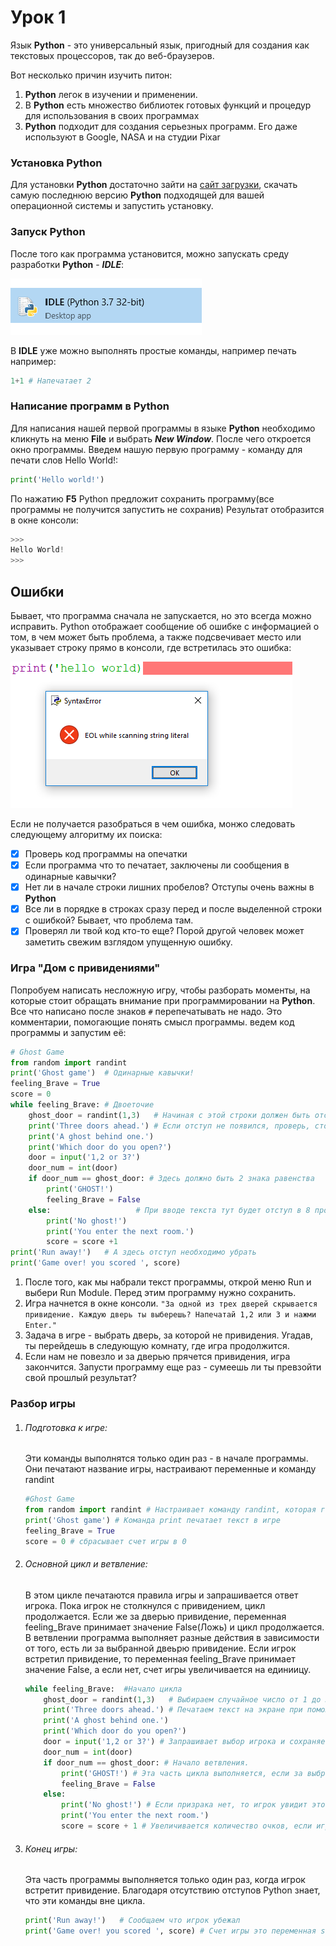 # Урок 1

Язык **Python** - это универсальный язык, пригодный для создания как текстовых процессоров, так до веб-браузеров.

Вот несколько причин изучить питон:

1. **Python** легок в изучении и применении.
2. В **Python** есть множество библиотек готовых функций и процедур для использования в своих программах
3. **Python** подходит для создания серьезных программ. Его даже используют в Google, NASA и на студии Pixar

### Установка Python

Для установки **Python** достаточно зайти на [сайт загрузки](https://www.python.org/downloads/и "Выбор версии Python"), скачать самую последнюю версию **Python** подходящей для вашей 
операционной системы и запустить установку.

### Запуск Python

После того как программа установится, можно запускать среду разработки **Python** - ___IDLE___:

![IDLE](./resources/IDLE.png)

В **IDLE** уже можно выполнять простые команды, например печать  например:

```python
1+1 # Напечатает 2
```

### Написание программ в Python

Для написания нашей первой программы в языке **Python** необходимо кликнуть на меню **File** и выбрать ___New Window___. После чего откроется окно программы.
Введем нашую первую программу - команду для печати слов Hello World!:

```python
print('Hello world!')
```

По нажатию **F5** Python предложит сохранить программу(все программы не получится запустить не сохранив)
Результат отобразится в окне консоли:

```python
>>>
Hello World!
>>>
```

## Ошибки

Бывает, что программа сначала не запускается, но это всегда можно исправить. Python отображает сообщение об ошибке с информацией о том, в чем может быть проблема, а также подсвечивает место или указывает строку прямо в консоли, где встретилась это ошибка:

 ![Icon](https://github.com/Namooro/e-kids/blob/master/Lesson%201/resources/Error.png)

Если не получается разобраться в чем ошибка, монжо следовать следующему алгоритму их поиска:

- [x] Проверь код программы на опечатки
- [x] Если программа что то печатает, заключены ли сообщения в одинарные кавычки?
- [x] Нет ли в начале строки лишних пробелов? Отступы очень важны в **Python**
- [x] Все ли в порядке в строках сразу перед и после выделенной строки с ошибкой? Бывает, что проблема там.
- [x] Проверял ли твой код кто-то еще? Порой другой человек может заметить свежим взглядом упущенную ошибку.

### Игра "Дом с привидениями"

Попробуем написать несложную игру, чтобы разборать моменты, на которые стоит обращать внимание при программировании на **Python**. Все что написано после знаков ```#``` перепечатывать не надо. Это комментарии, помогающие понять смысл программы. ведем код программы и запустим её:

```python
# Ghost Game
from random import randint
print('Ghost game')  # Одинарные кавычки!
feeling_Brave = True 
score = 0
while feeling_Brave: # Двоеточие 
    ghost_door = randint(1,3)   # Начиная с этой строки должен быть отступ в 4 пробела
    print('Three doors ahead.') # Если отступ не появился, проверь, стоит ли после feeling_Brave двоеточие
    print('A ghost behind one.')
    print('Which door do you open?')
    door = input('1,2 or 3?')
    door_num = int(door)
    if door_num == ghost_door: # Здесь должно быть 2 знака равенства
        print('GHOST!')
        feeling_Brave = False
    else:					# При вводе текста тут будет отступ в 8 пробелов и его надо будет уменьшить до 4 пробелов
        print('No ghost!')
        print('You enter the next room.')
        score = score +1
print('Run away!')   # А здесь отступ необходимо убрать
print('Game over! you scored ', score)

```

1. После того, как мы набрали текст программы, открой меню Run и выбери Run Module. Перед этим программу нужно сохранить.
2. Игра начнется в окне консоли. ```"За одной из трех дверей скрывается привидение. Каждую дверь ты выберешь? Напечатай 1,2 или 3 и нажми Enter."```
3. Задача в игре - выбрать дверь, за которой не привидения. Угадав, ты перейдешь в следующую комнату, где игра продолжится.
4. Если нам не повезло и за дверью прячется привидения, игра закончится. Запусти программу еще раз - сумеешь ли ты превзойти свой прошлый результат?

### Разбор игры

1. ###### Подготовка к игре:
   Эти команды выполнятся только один раз - в начале программы. Они печатают название игры, настраивают переменные и команду randint

   ```python
   #Ghost Game
   from random import randint # Настраивает команду randint, которая генерирует случайные числа
   print('Ghost game') # Команда print печатает текст в игре
   feeling_Brave = True 
   score = 0 # сбрасывает счет игры в 0
   ```

2. ###### Основной цикл и ветвление:
   В этом цикле печатаются правила игры и запрашивается ответ игрока. Пока игрок не столкнулся с привидением, цикл продолжается. Если же  за дверью привидение, переменная feeling_Brave принимает значение False(Ложь) и цикл продолжается. В ветвлении программа выполняет разные действия в зависимости от того, есть ли за выбранной двеьрю привидение. Если игрок встретил привидение, то переменная feeling_Brave принимает значение False, а если нет, счет игры увеличивается на единиицу.

   ```python
   while feeling_Brave:  #Начало цикла
       ghost_door = randint(1,3)   # Выбираем случайное число от 1 до 3
       print('Three doors ahead.') # Печатаем текст на экране при помощи команды print
       print('A ghost behind one.')
       print('Which door do you open?')
       door = input('1,2 or 3?') # Запрашивает выбор игрока и сохраняет его в переменную door
       door_num = int(door)
       if door_num == ghost_door: # Начало ветвления. 
           print('GHOST!') # Эта часть цикла выполняется, если за выбранной дверью есть привидение
           feeling_Brave = False
       else:	
           print('No ghost!') # Если призрака нет, то игрок увидит это сообщение и игра продолжится
           print('You enter the next room.')
           score = score + 1 # Увеличивается количество очков, если игрок не встретил привидения
   ```

3. ###### Конец игры:

   Эта часть программы выполняется только один раз, когда игрок встретит привидение. Благодаря отсутствию отступов Python знает, что эти команды вне цикла.
   ```python
   print('Run away!')   # Сообщаем что игрок убежал
   print('Game over! you scored ', score) # Счет игры это переменная score, значение которой меняется в зависимости от количества пройденных комнат
   ```

